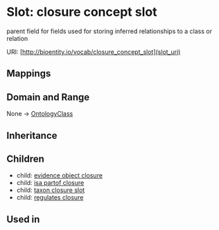 # Slot: closure concept slot


parent field for fields used for storing inferred relationships to a class or relation

URI: [http://bioentity.io/vocab/closure_concept_slot](slot_uri)
## Mappings

## Domain and Range

None -> [OntologyClass](OntologyClass.md)
## Inheritance

## Children

 *  child: [evidence object closure](evidence_object_closure.md)
 *  child: [isa partof closure](isa_partof_closure.md)
 *  child: [taxon closure slot](taxon_closure_slot.md)
 *  child: [regulates closure](regulates_closure.md)
## Used in

